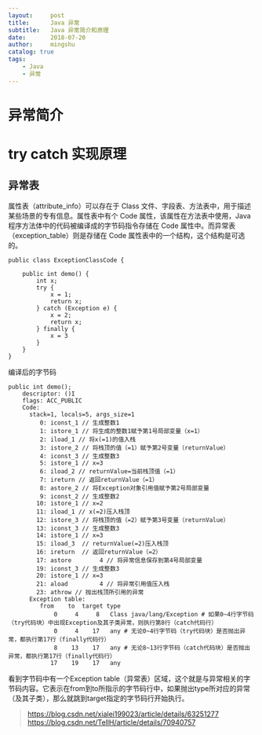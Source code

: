```yaml
---
layout:     post
title:      Java 异常
subtitle:   Java 异常简介和原理
date:       2018-07-20
author:     mingshu
catalog: true
tags:
    - Java
    - 异常
---
```


# 异常简介

# try catch 实现原理
## 异常表
属性表（attribute_info）可以存在于 Class 文件、字段表、方法表中，用于描述某些场景的专有信息。属性表中有个 Code 属性，该属性在方法表中使用，Java 程序方法体中的代码被编译成的字节码指令存储在 Code 属性中。而异常表（exception_table）则是存储在 Code 属性表中的一个结构，这个结构是可选的。

```
public class ExceptionClassCode {

    public int demo() {
        int x;
        try {
            x = 1;
            return x;
        } catch (Exception e) {
            x = 2;
            return x;
        } finally {
            x = 3
        }
    }
}
```
编译后的字节码
```
public int demo();
    descriptor: ()I
    flags: ACC_PUBLIC
    Code:
      stack=1, locals=5, args_size=1
         0: iconst_1 // 生成整数1
         1: istore_1 // 将生成的整数1赋予第1号局部变量（x=1）
         2: iload_1 // 将x(=1)的值入栈
         3: istore_2 // 将栈顶的值（=1）赋予第2号变量（returnValue）
         4: iconst_3 // 生成整数3
         5: istore_1 // x=3
         6: iload_2 // returnValue=当前栈顶值（=1）
         7: ireturn // 返回returnValue（=1）
         8: astore_2 // 将Exception对象引用值赋予第2号局部变量
         9: iconst_2 // 生成整数2
        10: istore_1 // x=2
        11: iload_1 // x(=2)压入栈顶
        12: istore_3 // 将栈顶的值（=2）赋予第3号变量（returnValue）
        13: iconst_3 // 生成整数3
        14: istore_1 // x=3
        15: iload_3  // returnValue(=2)压入栈顶
        16: ireturn  // 返回returnValue（=2）
        17: astore        4 // 将异常信息保存到第4号局部变量
        19: iconst_3 // 生成整数3
        20: istore_1 // x=3
        21: aload         4 // 将异常引用值压入栈
        23: athrow // 抛出栈顶所引用的异常
      Exception table:
         from    to  target type
             0     4     8   Class java/lang/Exception # 如果0~4行字节码（try代码块）中出现Exception及其子类异常，则执行第8行（catch代码行）
             0     4    17   any # 无论0~4行字节码（try代码块）是否抛出异常，都执行第17行（finally代码行）
             8    13    17   any # 无论8~13行字节码（catch代码块）是否抛出异常，都执行第17行（finally代码行）
            17    19    17   any 
```
看到字节码中有一个Exception table（异常表）区域，这个就是与异常相关的字节码内容。它表示在from到to所指示的字节码行中，如果抛出type所对应的异常（及其子类），那么就跳到target指定的字节码行开始执行。
> https://blog.csdn.net/xialei199023/article/details/63251277
> https://blog.csdn.net/TellH/article/details/70940757